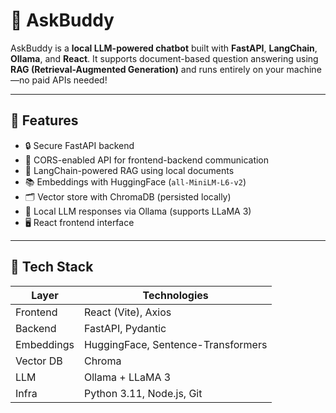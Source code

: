 # 🤖 AskBuddy

AskBuddy is a **local LLM-powered chatbot** built with **FastAPI**, **LangChain**, **Ollama**, and **React**. It supports document-based question answering using **RAG (Retrieval-Augmented Generation)** and runs entirely on your machine—no paid APIs needed!

---

## 🚀 Features

- 🔒 Secure FastAPI backend
- 🤝 CORS-enabled API for frontend-backend communication
- 🧠 LangChain-powered RAG using local documents
- 📚 Embeddings with HuggingFace (`all-MiniLM-L6-v2`)
- 🗂️ Vector store with ChromaDB (persisted locally)
- 💬 Local LLM responses via Ollama (supports LLaMA 3)
- 🖥️ React frontend interface

---

## 🧱 Tech Stack

| Layer      | Technologies |
|------------|--------------|
| Frontend   | React (Vite), Axios |
| Backend    | FastAPI, Pydantic |
| Embeddings | HuggingFace, Sentence-Transformers |
| Vector DB  | Chroma |
| LLM        | Ollama + LLaMA 3 |
| Infra      | Python 3.11, Node.js, Git |
